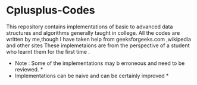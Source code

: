 # Cplusplus-Codes
  
This repository contains implementations of basic to advanced data structures and algorithms generally taught in college.
All the codes are written by me,though I have taken help from geeksforgeeks.com ,wikipedia and other sites
These implemetaions are from the perspective of a student who learnt them for the first time .

* Note : Some of the implementations may b erroneous and need to be reviewed. *
* Implementations can be naive and can be certainly improved *


